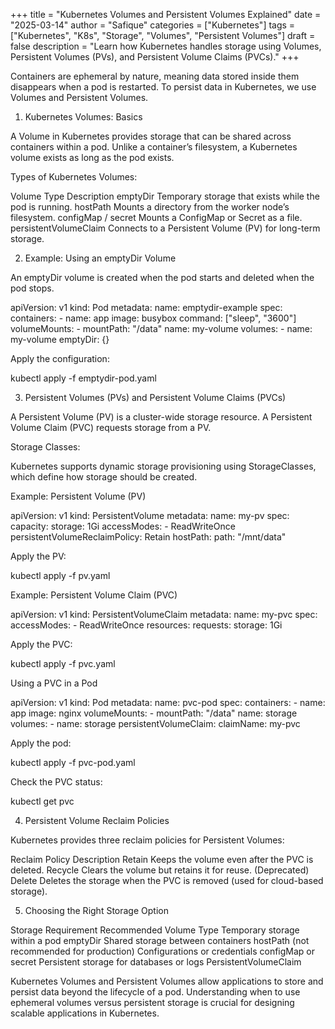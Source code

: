 +++
title = "Kubernetes Volumes and Persistent Volumes Explained"
date = "2025-03-14"
author = "Safique"
categories = ["Kubernetes"]
tags = ["Kubernetes", "K8s", "Storage", "Volumes", "Persistent Volumes"]
draft = false
description = "Learn how Kubernetes handles storage using Volumes, Persistent Volumes (PVs), and Persistent Volume Claims (PVCs)."
+++

Containers are ephemeral by nature, meaning data stored inside them disappears when a pod is restarted. To persist data in Kubernetes, we use Volumes and Persistent Volumes.

1. Kubernetes Volumes: Basics

A Volume in Kubernetes provides storage that can be shared across containers within a pod. Unlike a container’s filesystem, a Kubernetes volume exists as long as the pod exists.

Types of Kubernetes Volumes:

Volume Type	Description
emptyDir	Temporary storage that exists while the pod is running.
hostPath	Mounts a directory from the worker node’s filesystem.
configMap / secret	Mounts a ConfigMap or Secret as a file.
persistentVolumeClaim	Connects to a Persistent Volume (PV) for long-term storage.

2. Example: Using an emptyDir Volume

An emptyDir volume is created when the pod starts and deleted when the pod stops.

apiVersion: v1
kind: Pod
metadata:
  name: emptydir-example
spec:
  containers:
    - name: app
      image: busybox
      command: ["sleep", "3600"]
      volumeMounts:
        - mountPath: "/data"
          name: my-volume
  volumes:
    - name: my-volume
      emptyDir: {}

Apply the configuration:

kubectl apply -f emptydir-pod.yaml

3. Persistent Volumes (PVs) and Persistent Volume Claims (PVCs)

A Persistent Volume (PV) is a cluster-wide storage resource. A Persistent Volume Claim (PVC) requests storage from a PV.

Storage Classes:

Kubernetes supports dynamic storage provisioning using StorageClasses, which define how storage should be created.

Example: Persistent Volume (PV)

apiVersion: v1
kind: PersistentVolume
metadata:
  name: my-pv
spec:
  capacity:
    storage: 1Gi
  accessModes:
    - ReadWriteOnce
  persistentVolumeReclaimPolicy: Retain
  hostPath:
    path: "/mnt/data"

Apply the PV:

kubectl apply -f pv.yaml

Example: Persistent Volume Claim (PVC)

apiVersion: v1
kind: PersistentVolumeClaim
metadata:
  name: my-pvc
spec:
  accessModes:
    - ReadWriteOnce
  resources:
    requests:
      storage: 1Gi

Apply the PVC:

kubectl apply -f pvc.yaml

Using a PVC in a Pod

apiVersion: v1
kind: Pod
metadata:
  name: pvc-pod
spec:
  containers:
    - name: app
      image: nginx
      volumeMounts:
        - mountPath: "/data"
          name: storage
  volumes:
    - name: storage
      persistentVolumeClaim:
        claimName: my-pvc

Apply the pod:

kubectl apply -f pvc-pod.yaml

Check the PVC status:

kubectl get pvc

4. Persistent Volume Reclaim Policies

Kubernetes provides three reclaim policies for Persistent Volumes:

Reclaim Policy	Description
Retain	Keeps the volume even after the PVC is deleted.
Recycle	Clears the volume but retains it for reuse. (Deprecated)
Delete	Deletes the storage when the PVC is removed (used for cloud-based storage).

5. Choosing the Right Storage Option

Storage Requirement	Recommended Volume Type
Temporary storage within a pod	emptyDir
Shared storage between containers	hostPath (not recommended for production)
Configurations or credentials	configMap or secret
Persistent storage for databases or logs	PersistentVolumeClaim

Kubernetes Volumes and Persistent Volumes allow applications to store and persist data beyond the lifecycle of a pod. Understanding when to use ephemeral volumes versus persistent storage is crucial for designing scalable applications in Kubernetes.
